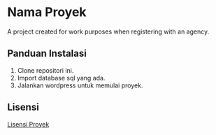 # Nama Proyek

A project created for work purposes when registering with an agency.

## Panduan Instalasi

1. Clone repositori ini.
2. Import database sql yang ada.
3. Jalankan wordpress untuk memulai proyek.

## Lisensi

[Lisensi Proyek](link-lisensi)
